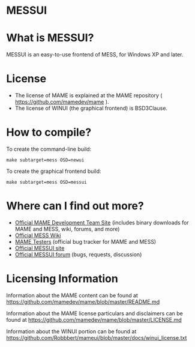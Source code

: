 
# **MESSUI** #


What is MESSUI?
===============

MESSUI is an easy-to-use frontend of MESS, for Windows XP and later.


License
=======

* The license of MAME is explained at the MAME repository ( https://github.com/mamedev/mame ).
* The license of WINUI (the graphical frontend) is BSD3Clause.


How to compile?
=============

To create the command-line build:

```
make subtarget=mess OSD=newui
```

To create the graphical frontend build:

```
make subtarget=mess OSD=messui
```



Where can I find out more?
=============

* [Official MAME Development Team Site](http://mamedev.org/) (includes binary downloads for MAME and MESS, wiki, forums, and more)
* [Official MESS Wiki](http://mess.redump.net/)
* [MAME Testers](http://mametesters.org/) (official bug tracker for MAME and MESS)
* [Official MESSUI site](http://messui.1emulation.com/)
* [Official MESSUI forum](http://1emulation.com/pc/messui) (bugs, requests, discussion)


Licensing Information
=====================

Information about the MAME content can be found at https://github.com/mamedev/mame/blob/master/README.md

Information about the MAME license particulars and disclaimers can be found at https://github.com/mamedev/mame/blob/master/LICENSE.md

Information about the WINUI portion can be found at https://github.com/Robbbert/mameui/blob/master/docs/winui_license.txt

